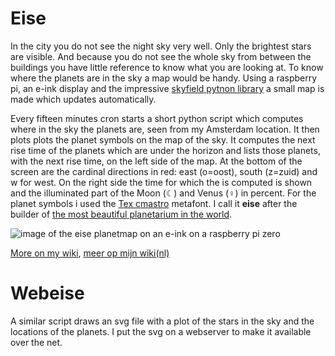 # Eise

In the city you do not see the night sky very well. Only the brightest
stars are visible. And because you do not see the whole sky from
between the buildings you have little reference to know what you are
looking at. To know where the planets are in the sky a map would be
handy. Using a raspberry pi, an e-ink display and the impressive
[skyfield pytnon library](https://rhodesmill.org/skyfield/) a small
map is made which updates automatically.

Every fifteen minutes cron starts a short python script which computes
where in the sky the planets are, seen from my Amsterdam location. It
then plots plots the planet symbols on the map of the sky. It computes
the next rise time of the planets which are under the horizon and
lists those planets, with the next rise time, on the left side of the
map. At the bottom of the screen are the cardinal directions in red:
east (o=oost), south (z=zuid) and w for west. On the right side the
time for which the is computed is shown and the illuminated part of
the Moon (☾) and Venus (♀) in percent. For the planet symbols i used
the [Tex cmastro](https://www.ctan.org/tex-archive/fonts/cmastro)
metafont.  I call it **eise** after the builder of [the most beautiful
planetarium in the world](https://www.planetarium-friesland.nl/).

![image of the eise planetmap on an e-ink on a raspberry pi
 zero](https://github.com/wisze/eise/blob/master/1040664.jpg)

[More on my wiki](http://wiki.wisze.net/doku.php/en/ruimte/eise),
[meer op mijn wiki(nl)](http://wiki.wisze.net/doku.php/nl/ruimte/eise)

# Webeise

A similar script draws an svg file with a plot of the stars in the sky
and the locations of the planets. I put the svg on a webserver to make
it available over the net.
